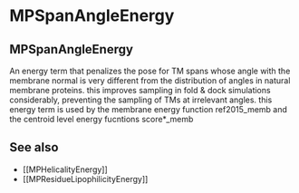 # MPSpanAngleEnergy

## MPSpanAngleEnergy
An energy term that penalizes the pose for TM spans whose angle with the membrane normal is very different from the distribution of angles in natural membrane proteins.
this improves sampling in fold & dock simulations considerably, preventing the sampling of TMs at irrelevant angles.
this energy term is used by the membrane energy function ref2015_memb and the centroid level energy fucntions score*_memb

## See also
* [[MPHelicalityEnergy]]
* [[MPResidueLipophilicityEnergy]]